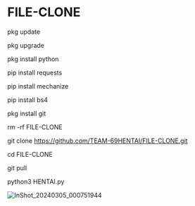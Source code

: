 # FILE-CLONE

pkg update

pkg upgrade

pkg install python

pip install requests

pip install mechanize

pip install bs4

pkg install git

rm -rf FILE-CLONE


git clone https://github.com/TEAM-69HENTAI/FILE-CLONE.git

cd FILE-CLONE

git pull

python3 HENTAI.py

![InShot_20240305_000751944](https://github.com/TEAM-69HENTAI/FILE-CLONE/assets/161182278/be0e5464-24a3-4811-9f6d-a3432ef02157)

